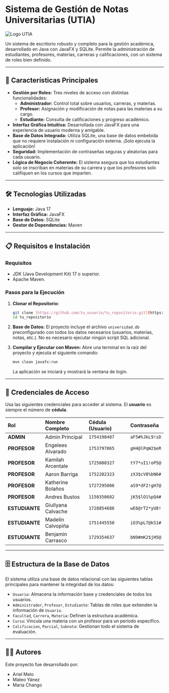 # Sistema de Gestión de Notas Universitarias (UTIA)

![Logo UTIA](https://i.imgur.com/O4q5dJ5.png)

Un sistema de escritorio robusto y completo para la gestión académica, desarrollado en Java con JavaFX y SQLite. Permite la administración de estudiantes, profesores, materias, carreras y calificaciones, con un sistema de roles bien definido.

---

## 🚀 Características Principales

-   **Gestión por Roles:** Tres niveles de acceso con distintas funcionalidades:
    -   **Administrador:** Control total sobre usuarios, carreras, y materias.
    -   **Profesor:** Asignación y modificación de notas para las materias a su cargo.
    -   **Estudiante:** Consulta de calificaciones y progreso académico.
-   **Interfaz Gráfica Intuitiva:** Desarrollada con JavaFX para una experiencia de usuario moderna y amigable.
-   **Base de Datos Integrada:** Utiliza SQLite, una base de datos embebida que no requiere instalación ni configuración externa. ¡Solo ejecuta la aplicación!
-   **Seguridad:** Implementación de contraseñas seguras y aleatorias para cada usuario.
-   **Lógica de Negocio Coherente:** El sistema asegura que los estudiantes solo se inscriban en materias de su carrera y que los profesores solo califiquen en los cursos que imparten.

---

## 🛠️ Tecnologías Utilizadas

-   **Lenguaje:** Java 17
-   **Interfaz Gráfica:** JavaFX
-   **Base de Datos:** SQLite
-   **Gestor de Dependencias:** Maven

---

## 📋 Requisitos e Instalación

### Requisitos

-   JDK (Java Development Kit) 17 o superior.
-   Apache Maven.

### Pasos para la Ejecución

1.  **Clonar el Repositorio:**
    ```bash
    git clone [https://github.com/tu_usuario/tu_repositorio.git](https://github.com/tu_usuario/tu_repositorio.git)
    cd tu_repositorio
    ```

2.  **Base de Datos:**
    El proyecto incluye el archivo `universidad.db` preconfigurado con todos los datos necesarios (usuarios, materias, notas, etc.). No es necesario ejecutar ningún script SQL adicional.

3.  **Compilar y Ejecutar con Maven:**
    Abre una terminal en la raíz del proyecto y ejecuta el siguiente comando:
    ```bash
    mvn clean javafx:run
    ```
    La aplicación se iniciará y mostrará la ventana de login.

---

## 🔑 Credenciales de Acceso

Usa las siguientes credenciales para acceder al sistema. El **usuario** es siempre el número de **cédula**.

| Rol | Nombre Completo | Cédula (Usuario) | Contraseña |
| :--- | :--- | :--- | :--- |
| **ADMIN** | Admin Principal | `1754198487` | `aF5#hJkL9!sD` |
| **PROFESOR** | Engelees Alvarado | `1753797065` | `gH4@lPqW2$eR` |
| **PROFESOR** | Kamilah Arcentale | `1725080327` | `tY7*uI1!oP5@` |
| **PROFESOR** | Aaron Barriga | `1752202323` | `zX3$cV8%bN6#` |
| **PROFESOR** | Katherine Bolaños | `1727295006` | `aS9*dF2!gH7@` |
| **PROFESOR** | Andres Bustos | `1150350682` | `jK5$lO1%pQ4#` |
| **ESTUDIANTE**| Giullyana Calvache | `1728854686` | `wE6@rT2*yU8!` |
| **ESTUDIANTE**| Madelin Calvopiña | `1751445550` | `iO3%pL7@kS1#` |
| **ESTUDIANTE**| Benjamin Carrasco | `1729354637` | `bN9#mK2$jH5@` |

---

## 🗄️ Estructura de la Base de Datos

El sistema utiliza una base de datos relacional con las siguientes tablas principales para mantener la integridad de los datos:

-   `Usuario`: Almacena la información base y credenciales de todos los usuarios.
-   `Administrador`, `Profesor`, `Estudiante`: Tablas de roles que extienden la información de `Usuario`.
-   `Facultad`, `Carrera`, `Materia`: Definen la estructura académica.
-   `Curso`: Vincula una materia con un profesor para un período específico.
-   `Calificacion`, `Parcial`, `Subnota`: Gestionan todo el sistema de evaluación.

---

## 🧑‍💻 Autores

Este proyecto fue desarrollado por:

-   Ariel Melo
-   Mateo Yánez
-   Maria Chango